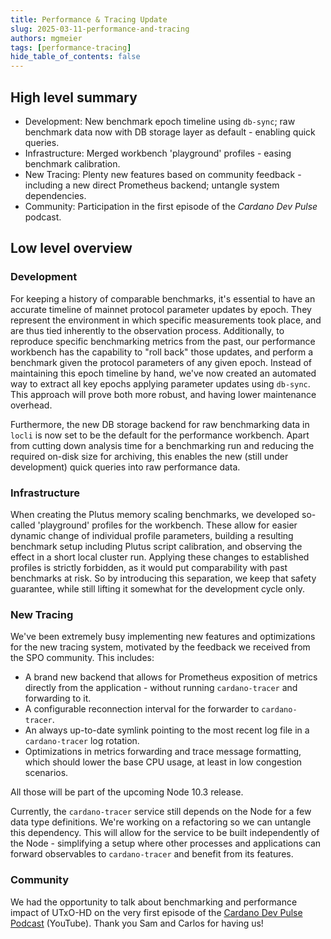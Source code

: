 ```yaml
---
title: Performance & Tracing Update
slug: 2025-03-11-performance-and-tracing
authors: mgmeier
tags: [performance-tracing]
hide_table_of_contents: false
---
```


## High level summary

* Development: New benchmark epoch timeline using `db-sync`; raw benchmark data now with DB storage layer as default - enabling quick queries.
* Infrastructure: Merged workbench 'playground' profiles - easing benchmark calibration.
* New Tracing: Plenty new features based on community feedback - including a new direct Prometheus backend; untangle system dependencies.
* Community: Participation in the first episode of the _Cardano Dev Pulse_ podcast.

## Low level overview


### Development

For keeping a history of comparable benchmarks, it's essential to have an accurate timeline of mainnet protocol parameter updates by epoch. They represent the environment in which specific measurements took place, and are thus tied
inherently to the observation process. Additionally, to reproduce specific benchmarking metrics from the past, our performance workbench has the capability to "roll back" those updates, and perform a benchmark given the protocol parameters of any given epoch.
Instead of maintaining this epoch timeline by hand, we've now created an automated way to extract all key epochs applying parameter updates using `db-sync`. This approach will prove both more robust, and having lower maintenance overhead.


Furthermore, the new DB storage backend for raw benchmarking data in `locli` is now set to be the default for the performance workbench. Apart from cutting down analysis time for a benchmarking run and reducing
the required on-disk size for archiving, this enables the new (still under development) quick queries into raw performance data.

### Infrastructure

When creating the Plutus memory scaling benchmarks, we developed so-called 'playground' profiles for the workbench. These allow for easier dynamic change of individual profile parameters, building a resulting benchmark setup including
Plutus script calibration, and observing the effect in a short local cluster run. Applying these changes to established profiles is strictly forbidden, as it would put comparability with past benchmarks at risk. So by
introducing this separation, we keep that safety guarantee, while still lifting it somewhat for the development cycle only.

### New Tracing

We've been extremely busy implementing new features and optimizations for the new tracing system, motivated by the feedback we received from the SPO community. This includes:
* A brand new backend that allows for Prometheus exposition of metrics directly from the application - without running `cardano-tracer` and forwarding to it.
* A configurable reconnection interval for the forwarder to `cardano-tracer`.
* An always up-to-date symlink pointing to the most recent log file in a `cardano-tracer` log rotation.
* Optimizations in metrics forwarding and trace message formatting, which should lower the base CPU usage, at least in low congestion scenarios.

All those will be part of the upcoming Node 10.3 release.  

Currently, the `cardano-tracer` service still depends on the Node for a few data type definitions. We're working on a refactoring so we can untangle this dependency. This will allow for the service
to be built independently of the Node - simplifying a setup where other processes and applications can forward observables to `cardano-tracer` and benefit from its features.


### Community

We had the opportunity to talk about benchmarking and performance impact of UTxO-HD on the very first episode of the [Cardano Dev Pulse Podcast] (YouTube). Thank you Sam and Carlos for having us!


[Cardano Dev Pulse Podcast]: https://www.youtube.com/@CardanoDevPulse
